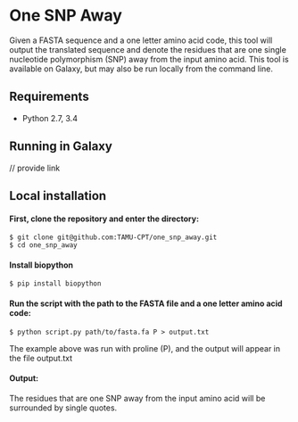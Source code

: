 # One SNP Away
Given a FASTA sequence and a one letter amino acid code, this tool will output the translated sequence
and denote the residues that are one single nucleotide polymorphism (SNP) away from the 
input amino acid. This tool is available on Galaxy, but may also be run locally from the 
command line.

## Requirements
- Python 2.7, 3.4

## Running in Galaxy
// provide link

## Local installation
#### First, clone the repository and enter the directory:
```console
$ git clone git@github.com:TAMU-CPT/one_snp_away.git
$ cd one_snp_away
```
#### Install biopython
```console
$ pip install biopython
```
#### Run the script with the path to the FASTA file and a one letter amino acid code:
```console
$ python script.py path/to/fasta.fa P > output.txt
```
The example above was run with proline (P), and the output will appear in the file output.txt

#### Output:
The residues that are one SNP away from the input amino acid will be surrounded by single quotes.
